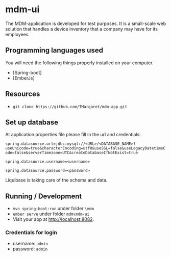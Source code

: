 # mdm-ui

The MDM-application is developed for test purposes. 
It is a small-scale web solution that handles a device inventory that a company may have for its employees.

## Programming languages used

You will need the following things properly installed on your computer.

* [Spring-boot]
* [EmberJs]

## Resources

* `git clone https://github.com/TMargaret/mdm-app.git`

## Set up database

At application.properties file please fill in the url and credentials:

`spring.datasource.url=jdbc:mysql://<URL>/<DATABASE_NAME>?useUnicode=true&characterEncoding=utf8&useSSL=false&useLegacyDatetimeCode=false&serverTimezone=UTC&createDatabaseIfNotExist=true`

`spring.datasource.username=<username>`

`spring.datasource.password=<password>`

Liquibase is taking care of the schema and data.

## Running / Development

* `mvn spring-boot:run`   under folder `\mdm`
* `ember serve`           under folder `mdm\mdm-ui`
* Visit your app at [http://localhost:8082](http://localhost:8082).

### Credentials for login

* username: `admin`
* password: `admin`
